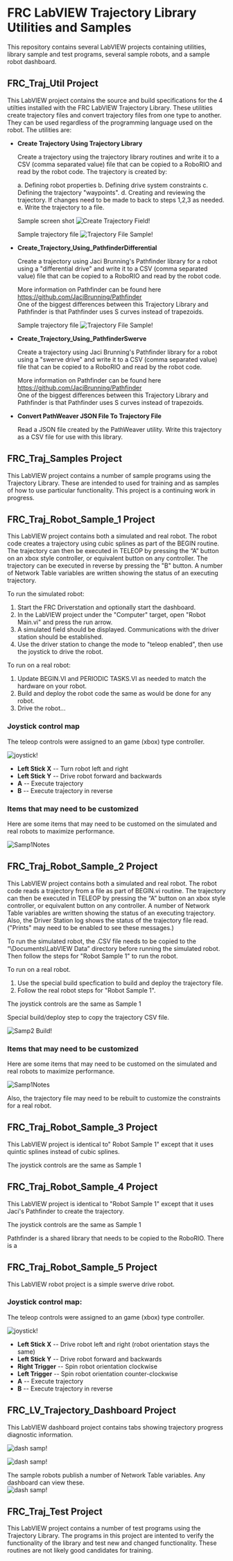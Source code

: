 # FRC LabVIEW Trajectory Library Utilities and Samples

This repository contains several LabVIEW projects containing utilities,
library sample and test programs, several sample robots, and a sample
robot dashboard.

## FRC_Traj_Util Project

This LabVIEW project contains the source and build specifications for the 4 utilties
installed with the FRC LabVIEW Trajectory Library.  These utilities create trajectory files
and convert trajectory files from one type to another.  They can be used regardless 
of the programming language used on the robot.  The utilities are:

- **Create Trajectory Using Trajectory Library**

	Create a trajectory using the trajectory library routines and write it to a CSV (comma separated value) file that can be
	copied to a RoboRIO and read by the robot code.  The trajectory is created by:

	a. Defining robot properties
	b. Defining drive system constraints
	c. Defining the trajectory "waypoints".
	d. Creating and reviewing the trajectory.  If changes need to be made to back to steps 1,2,3 as needed.
	e. Write the trajectory to a file.

	Sample screen shot
	![Create Trajectory Field!](images/Util_create_traj.PNG)

	Sample trajectory file
	![Trajectory File Sample!](images/trajectory_sample.PNG)

- **Create_Trajectory_Using_PathfinderDifferential**

	Create a trajectory using Jaci Brunning's Pathfinder library for a robot using a "differential drive" and write it to a 
	CSV (comma separated value) file that can be
	copied to a RoboRIO and read by the robot code.

	More information on Pathfinder can be found here https://github.com/JaciBrunning/Pathfinder  
	One of the biggest differences between this Trajectory Library and Pathfinder is that Pathfinder uses S curves instead of
	trapezoids.

	Sample trajectory file
	![Trajectory File Sample!](images/trajectory_pathfinder_sample.PNG)


- **Create_Trajectory_Using_PathfinderSwerve**

	Create a trajectory using Jaci Brunning's Pathfinder library for a robot using a "swerve drive" and write it to a 
	CSV (comma separated value) file that can be
	copied to a RoboRIO and read by the robot code.    

	More information on Pathfinder can be found here https://github.com/JaciBrunning/Pathfinder  
	One of the biggest differences between this Trajectory Library and Pathfinder is that Pathfinder uses S curves instead of
	trapezoids.


- **Convert PathWeaver JSON File To Trajectory File**

	Read a JSON file created by the PathWeaver utility.  Write this trajectory as a CSV file for use with this library.


## FRC_Traj_Samples Project

This LabVIEW project contains a number of sample programs using the Trajectory Library.  These are intended to used for training and as samples of how to use particular functionality.  This project is a continuing work in progress. 

## FRC_Traj_Robot_Sample_1 Project

This LabVIEW project contains both a simulated and real robot. The robot code creates a trajectory using cubic splines as part of the BEGIN routine. The trajectory can then be executed in TELEOP by pressing the “A” button on an xbox style controller, or equivalent button on any controller.  The trajectory can be executed in reverse by pressing the "B" button.  A number of Network Table variables are written showing the status of an executing trajectory.

To run the simulated robot:
1. Start the FRC Driverstation and optionally start the dashboard.
2. In the LabVIEW project under the "Computer" target, open "Robot Main.vi" and press the run arrow.
3. A simulated field should be displayed.  Communications with the driver station should be established.
4. Use the driver station to change the mode to "teleop enabled", then use the joystick to drive the robot.

To run on a real robot:
1. Update BEGIN.VI and PERIODIC TASKS.VI as needed to match the hardware on your robot.
3. Build and deploy the robot code the same as would be done for any robot.
4. Drive the robot...

### Joystick control map

The teleop controls were assigned to an game (xbox) type controller.

![joystick!](images/xbox-360_controller.png)

- **Left Stick X** -- Turn robot left and right
- **Left Stick Y** -- Drive robot forward and backwards
- **A** -- Execute trajectory
- **B** -- Execute trajectory in reverse

### Items that may need to be customized

Here are some items that may need to be customed on the simulated and real robots to maximize performance.

![Samp1Notes](images/sample1_bookmarks.PNG)

## FRC_Traj_Robot_Sample_2 Project

This LabVIEW project contains both a simulated and real robot. The robot code reads a trajectory from a file as part of BEGIN.vi routine. The trajectory can then be executed in TELEOP by pressing the “A” button on an xbox style controller, or equivalent button on any controller.   A number of Network Table variables are written showing the status of an executing trajectory.  Also, the Driver Station log shows the status of the trajectory file read.  ("Prints" may need to be enabled to see these messages.)

To run  the simulated robot, the .CSV file needs to be copied to the “\Documents\LabVIEW Data” directory before running the simulated robot. Then follow the steps for "Robot Sample 1" to run the robot.

To run on a real robot. 
1. Use the special build specfication to build and deploy the trajectory file.
2. Follow the real robot steps for "Robot Sample 1".

The joystick controls are the same as Sample 1

Special build/deploy step to copy the trajectory CSV file.

![Samp2 Build!](images/Sample2_BuildSpec.PNG)

### Items that may need to be customized

Here are some items that may need to be customed on the simulated and real robots to maximize performance.

![Samp1Notes](images/sample1_bookmarks.PNG)

Also, the trajectory file may need to be rebuilt to customize the constraints for a real robot.


## FRC_Traj_Robot_Sample_3 Project

This LabVIEW project is identical to" Robot Sample 1" except that it uses quintic splines instead of cubic splines. 

The joystick controls are the same as Sample 1
 
## FRC_Traj_Robot_Sample_4 Project

This LabVIEW project is identical to "Robot Sample 1" except that it uses Jaci's Pathfinder to create the trajectory.

The joystick controls are the same as Sample 1

Pathfinder is a shared library that needs to be copied to the RoboRIO.  There is a 

## FRC_Traj_Robot_Sample_5 Project

This LabVIEW robot project is a simple swerve drive robot.  

### Joystick control map:

The teleop controls were assigned to an game (xbox) type controller.

![joystick!](images/xbox-360_controller.png)

- **Left Stick X** -- Drive robot left and right (robot orientation stays the same)
- **Left Stick Y** -- Drive robot forward and backwards
- **Right Trigger** -- Spin robot orientation clockwise
- **Left Trigger** -- Spin robot orientation counter-clockwise
- **A** -- Execute trajectory
- **B** -- Execute trajectory in reverse


## FRC_LV_Trajectory_Dashboard Project

This LabVIEW dashboard project contains tabs showing trajectory progress diagnostic information.

![dash samp!](images/dash_traj_tab.PNG)

![dash samp!](images/dash_drive_right_tab.PNG)


The sample robots publish a number of Network Table variables.  Any dashboard can view these.  
![dash samp!](images/dash_traj_nt_vars.PNG)

## FRC_Traj_Test Project

This LabVIEW project contains a number of test programs using the Trajectory Library.  The programs in this project are intented to verify the functionality of the library and test new and changed functionality.  These routines are not likely good candidates for training.





